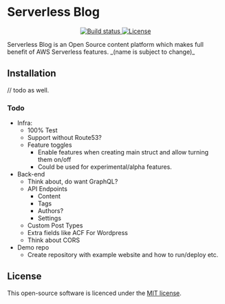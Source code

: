 # Serverless Blog
<p align="center">
    <a href="https://github.com/cino/serverless-blog/actions?query=branch%3Amain">
        <img src="https://github.com/github/cino/serverless-blog/workflows/main.yml/badge.svg?branch=main" alt="Build status">
    </a>
    <a href="LICENSE.md">
        <img src="https://img.shields.io/packagist/l/axlon/laravel-postal-code-validation" alt="License">
    </a>
</p>
Serverless Blog is an Open Source content platform which makes full benefit of AWS Serverless features.
_(name is subject to change)_

## Installation

// todo as well.


### Todo

- Infra:
    - 100% Test
    - Support without Route53?
    - Feature toggles
        - Enable features when creating main struct and allow turning them on/off
        - Could be used for experimental/alpha features.
- Back-end
    - Think about, do want GraphQL?
    - API Endpoints
        - Content
        - Tags
        - Authors?
        - Settings
    - Custom Post Types
    - Extra fields like ACF For Wordpress
    - Think about CORS
- Demo repo
    - Create repository with example website and how to run/deploy etc.


## License

This open-source software is licenced under the [MIT license](./LICENSE).
